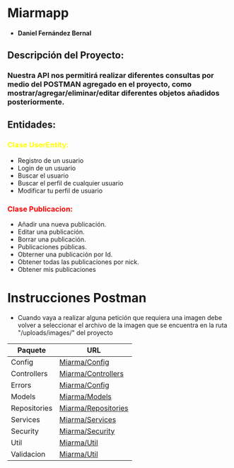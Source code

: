 # Miarmapp
* #### Daniel Fernández Bernal



## Descripción del Proyecto:
### Nuestra API nos permitirá realizar diferentes consultas por medio del POSTMAN agregado en el proyecto, como mostrar/agregar/eliminar/editar diferentes objetos añadidos posteriormente.

## Entidades:
### <span style="color:yellow">Clase UserEntity:</span>

- Registro de un usuario
- Login de un usuario
- Buscar el usuario
- Buscar el perfil de cualquier usuario
- Modificar tu perfil de usuario
### <span style="color:red">Clase Publicacion:</span>

- Añadir una nueva publicación.
- Editar una publicación.
- Borrar una publicación.
- Publicaciones públicas.
- Obterner una publicación por Id.
- Obtener todas las publicaciones por nick.
- Obtener mis publicaciones


# Instrucciones Postman

- Cuando vaya a realizar alguna petición que requiera una imagen debe volver a seleccionar el archivo de la imagen que se encuentra en la ruta "/uploads/images/" del proyecto

| Paquete | URL |
| ------ | ------ |
| Config | [Miarma/Config](https://github.com/DanielFB95/ProyectoMiarma/tree/main/Miarma/src/main/java/com/trianasalesianos/dam/Miarma/config) |
| Controllers | [Miarma/Controllers](https://github.com/DanielFB95/ProyectoMiarma/tree/main/Miarma/src/main/java/com/trianasalesianos/dam/Miarma/controllers) |
| Errors | [Miarma/Config](https://github.com/DanielFB95/ProyectoMiarma/tree/main/Miarma/src/main/java/com/trianasalesianos/dam/Miarma/errors) |
| Models | [Miarma/Models](https://github.com/DanielFB95/ProyectoMiarma/tree/main/Miarma/src/main/java/com/trianasalesianos/dam/Miarma/models) |
| Repositories | [Miarma/Repositories](https://github.com/DanielFB95/ProyectoMiarma/tree/main/Miarma/src/main/java/com/trianasalesianos/dam/Miarma/repositories) |
| Services | [Miarma/Services](https://github.com/DanielFB95/RealEstate_V2/tree/main/RealEstate/src/main/java/com/salesianostriana/dam/RealEstate/services) |
| Security | [Miarma/Security](https://github.com/DanielFB95/ProyectoMiarma/tree/main/Miarma/src/main/java/com/trianasalesianos/dam/Miarma/services) |
| Util | [Miarma/Util](https://github.com/DanielFB95/ProyectoMiarma/tree/main/Miarma/src/main/java/com/trianasalesianos/dam/Miarma/utils) |
| Validacion | [Miarma/Util](https://github.com/DanielFB95/ProyectoMiarma/tree/main/Miarma/src/main/java/com/trianasalesianos/dam/Miarma/validacion) |

